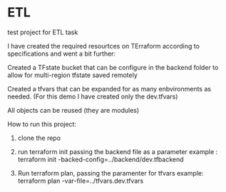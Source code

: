 # ETL
test project for ETL task

I have created the required resourtces on TErraform according to specifications and went a bit further:

Created a TFstate bucket that can be configure in the backend folder to allow for multi-region tfstate saved remotely

Created a tfvars that can be expanded for as many enbvironments as needed. (For this demo I have created only the dev.tfvars)

All objects can be reused (they are modules)

How to run this project:

1. clone the repo
2. run terraform init passing the backend file as a parameter
example : terraform init -backed-config=../backend/dev.tfbackend
   
4. Run terraform plan, passing the paramenter for tfvars
example: terraform plan -var-file=../tfvars.dev.tfvars




